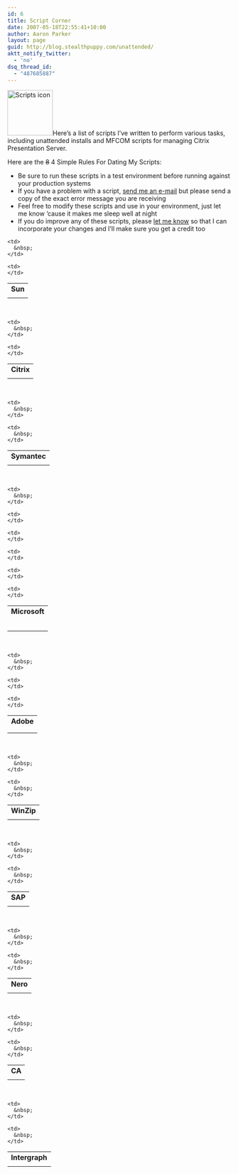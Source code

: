 ```yaml
---
id: 6
title: Script Corner
date: 2007-05-18T22:55:41+10:00
author: Aaron Parker
layout: page
guid: http://blog.stealthpuppy.com/unattended/
aktt_notify_twitter:
  - 'no'
dsq_thread_id:
  - "487685887"
---
```

<img class="alignright size-full wp-image-982" title="Scripts icon" src="http://stealthpuppy.com/wp-content/uploads/2007/05/scripticon.png" alt="Scripts icon" width="102" height="102" />Here&#8217;s a list of scripts I&#8217;ve written to perform various tasks, including unattended installs and MFCOM scripts for managing Citrix Presentation Server.

Here are the <span style="text-decoration: line-through;">8</span> 4 Simple Rules For Dating My Scripts:

  * Be sure to run these scripts in a test environment before running against your production systems
  * If you have a problem with a script, [send me an e-mail](http://stealthpuppy.com/contact) but please send a copy of the exact error message you are receiving
  * Feel free to modify these scripts and use in your environment, just let me know &#8217;cause it makes me sleep well at night
  * If you do improve any of these scripts, please [let me know](http://stealthpuppy.com/contact) so that I can incorporate your changes and I&#8217;ll make sure you get a credit too

<table style="width: 100%">
  <tr>
    <td>
      <strong>Sun</strong>
    </td>
    
    <td>
      &nbsp;
    </td>
  </tr>
  
  <tr>
    <td>
    </td>
    
    <td>
    </td>
  </tr>
</table>

&nbsp;

<table style="width: 100%">
  <tr>
    <td>
      <strong>Citrix</strong>
    </td>
    
    <td>
      &nbsp;
    </td>
  </tr>
  
  <tr>
    <td>
    </td>
    
    <td>
    </td>
  </tr>
</table>

&nbsp;

<table style="width: 100%">
  <tr>
    <td>
      <strong>Symantec</strong>
    </td>
    
    <td>
      &nbsp;
    </td>
  </tr>
  
  <tr>
    <td>
    </td>
    
    <td>
      &nbsp;
    </td>
  </tr>
</table>

&nbsp;

<table style="width: 100%">
  <tr>
    <td>
      <strong>Microsoft</strong>
    </td>
    
    <td>
      &nbsp;
    </td>
  </tr>
  
  <tr>
    <td>
    </td>
    
    <td>
    </td>
  </tr>
  
  <tr>
    <td>
    </td>
    
    <td>
    </td>
  </tr>
  
  <tr>
    <td>
    </td>
    
    <td>
    </td>
  </tr>
  
  <tr>
    <td>
    </td>
    
    <td>
    </td>
  </tr>
  
  <tr>
    <td>
    </td>
    
    <td>
    </td>
  </tr>
</table>

&nbsp;

<table style="width: 100%">
  <tr>
    <td>
      <strong>Adobe</strong>
    </td>
    
    <td>
      &nbsp;
    </td>
  </tr>
  
  <tr>
    <td>
    </td>
    
    <td>
    </td>
  </tr>
  
  <tr>
    <td>
    </td>
    
    <td>
    </td>
  </tr>
</table>

&nbsp;

<table style="width: 100%">
  <tr>
    <td>
      <strong>WinZip</strong>
    </td>
    
    <td>
      &nbsp;
    </td>
  </tr>
  
  <tr>
    <td>
    </td>
    
    <td>
      &nbsp;
    </td>
  </tr>
</table>

&nbsp;

<table style="width: 100%">
  <tr>
    <td>
      <strong>SAP</strong>
    </td>
    
    <td>
      &nbsp;
    </td>
  </tr>
  
  <tr>
    <td>
    </td>
    
    <td>
      &nbsp;
    </td>
  </tr>
</table>

&nbsp;

<table style="width: 100%">
  <tr>
    <td>
      <strong>Nero</strong>
    </td>
    
    <td>
      &nbsp;
    </td>
  </tr>
  
  <tr>
    <td>
    </td>
    
    <td>
      &nbsp;
    </td>
  </tr>
</table>

&nbsp;

<table style="width: 100%">
  <tr>
    <td>
      <strong>CA</strong>
    </td>
    
    <td>
      &nbsp;
    </td>
  </tr>
  
  <tr>
    <td>
    </td>
    
    <td>
      &nbsp;
    </td>
  </tr>
</table>

&nbsp;

<table style="width: 100%">
  <tr>
    <td>
      <strong>Intergraph</strong>
    </td>
    
    <td>
      &nbsp;
    </td>
  </tr>
  
  <tr>
    <td>
    </td>
    
    <td>
      &nbsp;
    </td>
  </tr>
</table>